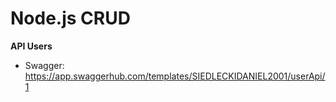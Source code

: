 # Node.js CRUD

**API Users**

- Swagger: https://app.swaggerhub.com/templates/SIEDLECKIDANIEL2001/userApi/1

